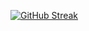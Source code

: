 
[![GitHub Streak](https://streak-stats.demolab.com?user=shifagafoor)](https://git.io/streak-stats)
